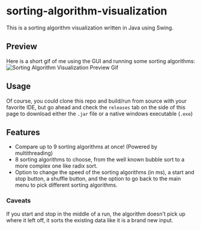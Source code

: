 # sorting-algorithm-visualization

This is a sorting algorithm visualization written in Java using Swing.

## Preview

Here is a short gif of me using the GUI and running some sorting algorithms:
![Sorting Algorithm Visualization Preview Gif](https://gfycat.com/similargrippinghog)

## Usage
Of course, you could clone this repo and build/run from source with your favorite IDE, but go ahead
and check the `releases` tab on the side of this page to download either the `.jar` file
or a native windows executable (`.exe`)

## Features

- Compare up to 9 sorting algorithms at once! (Powered by multithreading)
- 8 sorting algorithms to choose, from the well known bubble sort to a more complex one like radix sort.
- Option to change the speed of the sorting algorithms (in ms), a start and stop button, a shuffle button, and the option
to go back to the main menu to pick different sorting algorithms. 

### Caveats
If you start and stop in the middle of a run, the algorithm doesn't pick up where it left off, 
it sorts the existing data like it is a brand new input.